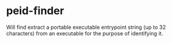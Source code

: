 peid-finder
===========

Will find extract a portable executable entrypoint string (up to 32 characters) from an executable for the purpose of identifying it.
